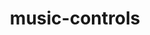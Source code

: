---
title: music-controls
permalink: /commands/miscellaneous#music-controls
parent: Miscellaneous Commands
grand_parent: Commands
nav_order: 7
---